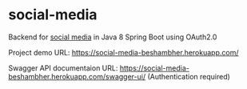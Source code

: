 # social-media

Backend for [social media](https://social-media-beshambher.herokuapp.com/) in Java 8 Spring Boot using OAuth2.0

Project demo URL: https://social-media-beshambher.herokuapp.com/

Swagger API documentaion URL: https://social-media-beshambher.herokuapp.com/swagger-ui/ (Authentication required)
